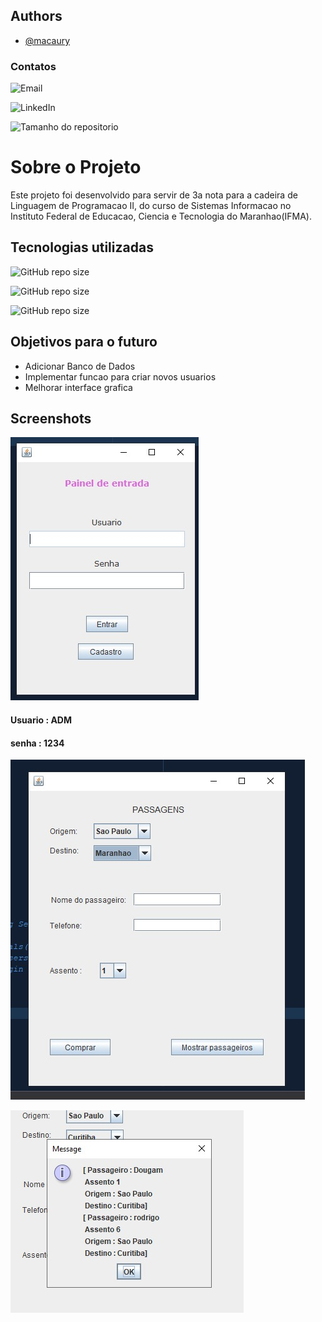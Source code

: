 
## Authors

- [@macaury](https://www.github.com/macaury)

### Contatos 

![Email](https://img.shields.io/badge/Gmail-D14836?style=for-the-badge&logo=gmail&logoColor=white)

![LinkedIn](https://img.shields.io/badge/LinkedIn-0077B5?style=for-the-badge&logo=linkedin&logoColor=white)

![Tamanho do repositorio](https://img.shields.io/github/repo-size/macaury/Compra-de-passagem-de-onibus)




# Sobre o Projeto

Este projeto foi desenvolvido para servir de 3a nota para a cadeira de Linguagem de Programacao II, do curso de Sistemas Informacao no Instituto Federal de Educacao, Ciencia e Tecnologia do Maranhao(IFMA).




## Tecnologias utilizadas


![GitHub repo size](https://img.shields.io/badge/Java-ED8B00?style=for-the-badge&logo=java&logoColor=white)
 
![GitHub repo size](https://img.shields.io/badge/Windows-0078D6?style=for-the-badge&logo=windows&logoColor=white)
 
![GitHub repo size](https://img.shields.io/badge/apache%20netbeans-1B6AC6?style=for-the-badge&logo=apache%20netbeans%20IDE&logoColor=white)


## Objetivos para o futuro

- Adicionar Banco de Dados
- Implementar funcao para criar novos usuarios 
- Melhorar interface grafica



## Screenshots


![Tela de Login](https://github.com/macaury/Compra-de-passagem-de-onibus/blob/main/Screenshots/login.jpeg)


#### Usuario : ADM
#### senha : 1234


![Compra das passagens](https://github.com/macaury/Compra-de-passagem-de-onibus/blob/main/Screenshots/comprar%20passagens.jpeg)


![Passagens compradas](https://github.com/macaury/Compra-de-passagem-de-onibus/blob/main/Screenshots/passagens%20compradas.jpeg)

